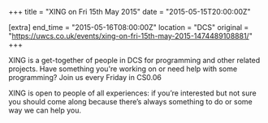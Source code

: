 +++
title = "XING on Fri 15th May 2015"
date = "2015-05-15T20:00:00Z"

[extra]
end_time = "2015-05-16T08:00:00Z"
location = "DCS"
original = "https://uwcs.co.uk/events/xing-on-fri-15th-may-2015-1474489108881/"
+++

XING is a get-together of people in DCS for programming and other related projects. Have something you're working on or need help with some programming? Join us every Friday in CS0.06

XING is open to people of all experiences: if you’re interested but not sure you should come along because there’s always something to do or some way we can help you.

